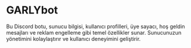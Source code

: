 # GARLYbot
Bu Discord botu, sunucu bilgisi, kullanıcı profilleri, üye sayacı, hoş geldin mesajları ve reklam engelleme gibi temel özellikler sunar. Sunucunuzun yönetimini kolaylaştırır ve kullanıcı deneyimini geliştirir.
